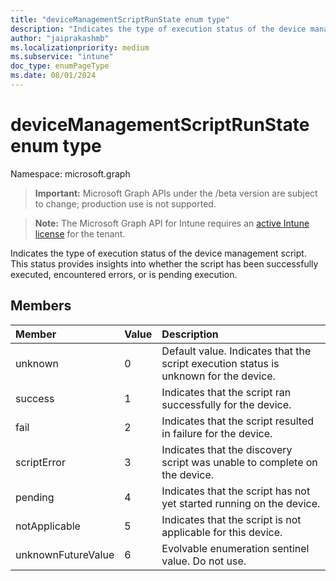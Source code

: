 ```yaml
---
title: "deviceManagementScriptRunState enum type"
description: "Indicates the type of execution status of the device management script. This status provides insights into whether the script has been successfully executed, encountered errors, or is pending execution."
author: "jaiprakashmb"
ms.localizationpriority: medium
ms.subservice: "intune"
doc_type: enumPageType
ms.date: 08/01/2024
---
```


# deviceManagementScriptRunState enum type

Namespace: microsoft.graph

> **Important:** Microsoft Graph APIs under the /beta version are subject to change; production use is not supported.

> **Note:** The Microsoft Graph API for Intune requires an [active Intune license](https://go.microsoft.com/fwlink/?linkid=839381) for the tenant.

Indicates the type of execution status of the device management script. This status provides insights into whether the script has been successfully executed, encountered errors, or is pending execution.

## Members
|Member|Value|Description|
|:---|:---|:---|
|unknown|0|Default value. Indicates that the script execution status is unknown for the device.|
|success|1|Indicates that the script ran successfully for the device.|
|fail|2|Indicates that the script resulted in failure for the device.|
|scriptError|3|Indicates that the discovery script was unable to complete on the device.|
|pending|4|Indicates that the script has not yet started running on the device.|
|notApplicable|5|Indicates that the script is not applicable for this device.|
|unknownFutureValue|6|Evolvable enumeration sentinel value. Do not use.|
